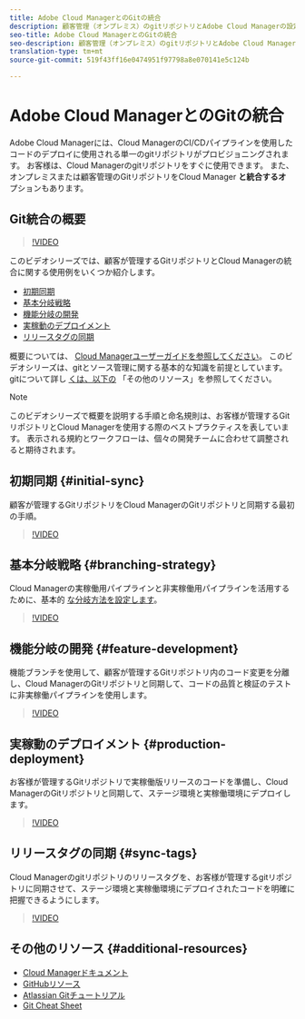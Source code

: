 ```yaml
---
title: Adobe Cloud ManagerとのGitの統合
description: 顧客管理（オンプレミス）のgitリポジトリとAdobe Cloud Managerの設定と統合に関する手順を説明するビデオシリーズです。
seo-title: Adobe Cloud ManagerとのGitの統合
seo-description: 顧客管理（オンプレミス）のgitリポジトリとAdobe Cloud Managerの設定と統合に関する手順を説明するビデオシリーズです。
translation-type: tm+mt
source-git-commit: 519f43ff16e0474951f97798a8e070141e5c124b

---
```



# Adobe Cloud ManagerとのGitの統合

Adobe Cloud Managerには、Cloud ManagerのCI/CDパイプラインを使用したコードのデプロイに使用される単一のgitリポジトリがプロビジョニングされます。 お客様は、Cloud Managerのgitリポジトリをすぐに使用できます。 また、オンプレミスまたは顧客管理のGitリポジトリをCloud Manager **と統合するオ** プションもあります。

## Git統合の概要

>[!VIDEO](https://video.tv.adobe.com/v/28710/?captions=jpn)

このビデオシリーズでは、顧客が管理するGitリポジトリとCloud Managerの統合に関する使用例をいくつか紹介します。

* [初期同期](#initial-sync)
* [基本分岐戦略](#branching-strategy)
* [機能分岐の開発](#feature-development)
* [実稼動のデプロイメント](#production-deployment)
* [リリースタグの同期](#sync-tags)

概要については、 [Cloud Managerユーザーガイドを参照してください](https://docs.adobe.com/content/help/en/experience-manager-cloud-manager/using/introduction-to-cloud-manager.html)。 このビデオシリーズは、gitとソース管理に関する基本的な知識を前提としています。 gitについて詳し [くは、以下の](#additional-resources) 「その他のリソース」を参照してください。

>[!NOTE]
>
> このビデオシリーズで概要を説明する手順と命名規則は、お客様が管理するGitリポジトリとCloud Managerを使用する際のベストプラクティスを表しています。 表示される規約とワークフローは、個々の開発チームに合わせて調整されると期待されます。

## 初期同期 {#initial-sync}

顧客が管理するGitリポジトリをCloud ManagerのGitリポジトリと同期する最初の手順。

>[!VIDEO](https://video.tv.adobe.com/v/28711/?quality=12&captions=jpn)

## 基本分岐戦略 {#branching-strategy}

Cloud Managerの実稼働用パイプラインと非実稼働用パイプラインを活用するために、基本的 [な分岐方法を設定します](https://docs.adobe.com/content/help/en/experience-manager-cloud-manager/using/how-to-use/configuring-pipeline.html)。

>[!VIDEO](https://video.tv.adobe.com/v/28712/?quality=12&captions=jpn)

## 機能分岐の開発 {#feature-development}

機能ブランチを使用して、顧客が管理するGitリポジトリ内のコード変更を分離し、Cloud ManagerのGitリポジトリと同期して、コードの品質と検証のテストに非実稼働パイプラインを使用します。

>[!VIDEO](https://video.tv.adobe.com/v/28723/?quality=12&captions=jpn)

## 実稼動のデプロイメント {#production-deployment}

お客様が管理するGitリポジトリで実稼働版リリースのコードを準備し、Cloud ManagerのGitリポジトリと同期して、ステージ環境と実稼働環境にデプロイします。

>[!VIDEO](https://video.tv.adobe.com/v/28724/?quality=12&captions=jpn)

## リリースタグの同期 {#sync-tags}

Cloud Managerのgitリポジトリのリリースタグを、お客様が管理するgitリポジトリに同期させて、ステージ環境と実稼働環境にデプロイされたコードを明確に把握できるようにします。

>[!VIDEO](https://video.tv.adobe.com/v/28725/?quality=12&captions=jpn)

## その他のリソース {#additional-resources}

* [Cloud Managerドキュメント](https://docs.adobe.com/content/help/en/experience-manager-cloud-manager/using/introduction-to-cloud-manager.html)
* [GitHubリソース](https://try.github.io)
* [Atlassian Gitチュートリアル](https://www.atlassian.com/git/tutorials/what-is-version-control)
* [Git Cheat Sheet](https://education.github.com/git-cheat-sheet-education.pdf)